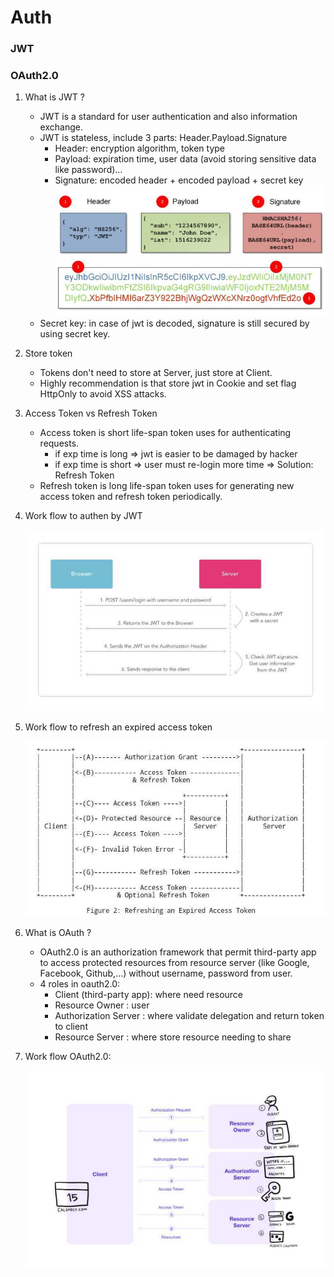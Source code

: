 # Auth

### JWT
### OAuth2.0

1. What is JWT ?
    - JWT is a standard for user authentication and also information exchange.
    - JWT is stateless, include 3 parts: Header.Payload.Signature
      + Header: encryption algorithm, token type
      + Payload: expiration time, user data (avoid storing sensitive data like password)...
      + Signature: encoded header + encoded payload + secret key 
    ![pic_1](https://github.com/nhatlamitus99/LearningGolang/blob/main/image/IMG_20201030_095936.jpg) 
       ![pic_2](https://github.com/nhatlamitus99/LearningGolang/blob/main/image/IMG_20201030_095925.jpg)
    - Secret key: in case of jwt is decoded, signature is still secured by using secret key. 
    
2. Store token
    - Tokens don't need to store at Server, just store at Client.
    - Highly recommendation is that store jwt in Cookie and set flag HttpOnly to avoid XSS attacks.
    
3. Access Token vs Refresh Token
      + Access token is short life-span token uses for authenticating requests.
        - if exp time is long => jwt is easier to be damaged by hacker
        - if exp time is short => user must re-login more time
        => Solution: Refresh Token
      + Refresh token is long life-span token uses for generating new access token and refresh token periodically.

4. Work flow to authen by JWT

      ![pic_3](https://github.com/nhatlamitus99/LearningGolang/blob/main/image/Screenshot_2020-10-30-11-08-53-22.jpg)
      
5. Work flow to refresh an expired access token
    
      ![pic-4](https://github.com/nhatlamitus99/LearningGolang/blob/main/image/Screenshot_2020-10-30-17-54-31-64.jpg)

6. What is OAuth ?
    - OAuth2.0 is an authorization framework that permit third-party app to access protected resources from resource server (like Google, Facebook, Github,...) without username, password from user.
    - 4 roles in oauth2.0:
        + Client (third-party app): where need resource
        + Resource Owner : user
        + Authorization Server : where validate delegation and return token to client
        + Resource Server : where store resource needing to share
7. Work flow OAuth2.0:

      ![pic_4](https://github.com/nhatlamitus99/LearningGolang/blob/main/image/Screenshot_2020-10-30-15-48-56-35.jpg)
      
    
